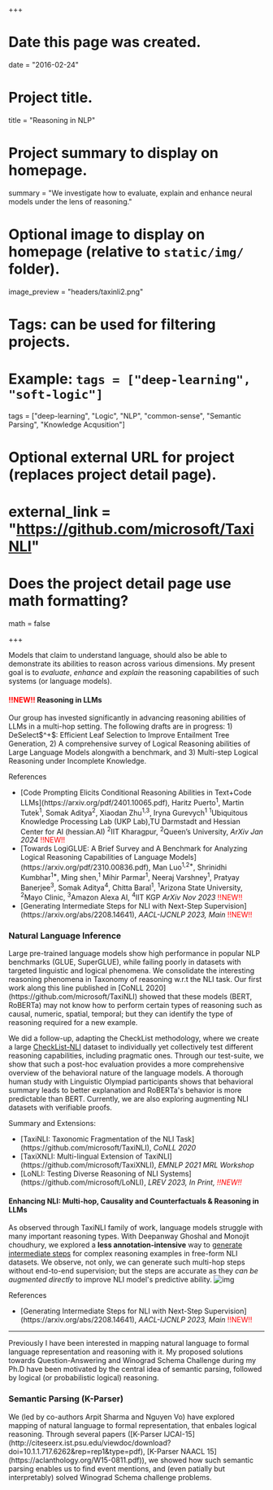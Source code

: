 +++
# Date this page was created.
date = "2016-02-24"

# Project title.
title = "Reasoning in NLP"

# Project summary to display on homepage.
summary = "We investigate how to evaluate, explain and enhance neural models under the lens of reasoning."

# Optional image to display on homepage (relative to `static/img/` folder).
image_preview = "headers/taxinli2.png"

# Tags: can be used for filtering projects.
# Example: `tags = ["deep-learning", "soft-logic"]`
tags = ["deep-learning", "Logic", "NLP", "common-sense", "Semantic Parsing", "Knowledge Acqusition"]

# Optional external URL for project (replaces project detail page).
# external_link = "https://github.com/microsoft/TaxiNLI"

# Does the project detail page use math formatting?
math = false

+++

Models that claim to understand language, should also be able to demonstrate its abilities to reason across various dimensions. My present goal is to *evaluate*, *enhance* and *explain* the reasoning capabilities of such systems (or language models).

<h4> <span style="color:red">!!NEW!!</span> Reasoning in LLMs </h4>
Our group has invested significantly in advancing reasoning abilities of LLMs in a multi-hop setting. The following drafts are in progress: 1) DeSelect$^+$: Efficient Leaf Selection to Improve Entailment Tree Generation, 2) A comprehensive survey of Logical Reasoning abilities of Large Language Models alongwith a benchmark, and 3) Multi-step Logical Reasoning under Incomplete Knowledge.

References
<ul>
<li> [Code Prompting Elicits Conditional Reasoning Abilities
in Text+Code LLMs](https://arxiv.org/pdf/2401.10065.pdf),  Haritz Puerto<sup>1</sup>, Martin Tutek<sup>1</sup>, Somak Aditya<sup>2</sup>, Xiaodan Zhu<sup>1,3</sup>, Iryna Gurevych<sup>1</sup>
<sup>1</sup>Ubiquitous Knowledge Processing Lab (UKP Lab),TU Darmstadt and Hessian Center for AI (hessian.AI)
<sup>2</sup>IIT Kharagpur, <sup>2</sup>Queen’s University, <em>ArXiv Jan 2024</em> <span style="color:red">!!NEW!!</span>
</li>
<li> [Towards LogiGLUE: A Brief Survey and A Benchmark for Analyzing
Logical Reasoning Capabilities of Language Models](https://arxiv.org/pdf/2310.00836.pdf), Man Luo<sup>1,2*</sup>,  Shrinidhi Kumbhar<sup>1*</sup>, Ming shen,<sup>1</sup> Mihir Parmar<sup>1</sup>, Neeraj Varshney<sup>1</sup>, Pratyay Banerjee<sup>3</sup>, Somak Aditya<sup>4</sup>, Chitta Baral<sup>1</sup>, <sup>1</sup>Arizona State University, <sup>2</sup>Mayo Clinic, <sup>3</sup>Amazon Alexa AI, <sup>4</sup>IIT KGP <em>ArXiv Nov 2023</em> <span style="color:red">!!NEW!!</span>
</li>
<li> [Generating Intermediate Steps for NLI with Next-Step Supervision](https://arxiv.org/abs/2208.14641), <em>AACL-IJCNLP 2023, Main</em> <span style="color:red">!!NEW!!</span>
</li>
</ul>

<h3> Natural Language Inference </h3>
Large pre-trained language models show high performance in popular NLP benchmarks (GLUE, SuperGLUE), while failing poorly in datasets with targeted linguistic and logical phenomena. We consolidate the interesting reasoning phenomena
in Taxonomy of reasoning w.r.t the NLI task. Our first work along this line published in [CoNLL 2020](https://github.com/microsoft/TaxiNLI) showed that these models (BERT, RoBERTa) may not know how to perform certain types of reasoning such as causal, numeric, spatial, temporal; but they can identify the type of reasoning required for a new example. 

We did a follow-up, adapting the CheckList methodology, where we create a large [CheckList-NLI](https://github.com/microsoft/LoNLI) dataset to individually yet collectively test different reasoning capabilities, including pragmatic ones. Through our test-suite, we show that such a post-hoc evaluation provides a more comprehensive overview of the behavioral nature of the language models. A thorough human study with Linguistic Olympiad participants shows that behavioral summary leads to better explanation and RoBERTa's behavior is more predictable than BERT. Currently, we are also exploring augmenting NLI datasets with verifiable proofs.

Summary and Extensions:
<ul> 
<li> [TaxiNLI: Taxonomic Fragmentation of the NLI Task](https://github.com/microsoft/TaxiNLI), <em>CoNLL 2020</em>
</li>
<li> [TaxiXNLI: Multi-lingual Extension of TaxiNLI](https://github.com/microsoft/TaxiXNLI), <em>EMNLP 2021 MRL Workshop</em>
</li>
<li> [LoNLI: Testing Diverse Reasoning of NLI Systems](https://github.com/microsoft/LoNLI), <em>LREV 2023, In Print, <span style="color:red">!!NEW!!</span></em>
</li>

</ul>

<div>
<h4> Enhancing NLI: Multi-hop, Causality and Counterfactuals & Reasoning in LLMs </h4>
As observed through TaxiNLI family of work, language models struggle with many important reasoning types. With Deepanway Ghoshal and Monojit choudhury, we explored a <b>less annotation-intensive</b> way to <a href=https://arxiv.org/abs/2208.14641">generate intermediate steps</a> for complex reasoning examples in free-form NLI datasets. We observe, not only, we can generate such multi-hop steps without end-to-end supervision; but the steps are accurate as they <em>can be augmented directly</em> to improve NLI model's predictive ability. 


<img src="/project/prooftypes.png" alt="img"/>
</div>

References
<ul>
<li> [Generating Intermediate Steps for NLI with Next-Step Supervision](https://arxiv.org/abs/2208.14641), <em>AACL-IJCNLP 2023, Main</em> <span style="color:red">!!NEW!!</span>
</li>
</ul>



<hr style="width:100%;text-align:left;margin-left:0">

Previously I have been interested in mapping natural language to formal language representation and reasoning with it. My proposed solutions towards Question-Answering and Winograd Schema Challenge during my Ph.D have been motivated by the central idea of semantic parsing, followed by logical (or probabilistic logical) reasoning.



<h3> Semantic Parsing (K-Parser) </h3>
We (led by co-authors Arpit Sharma and Nguyen Vo) have explored mapping of natural language to formal representation, that enbales logical reasoning. Through several papers ([K-Parser IJCAI-15](http://citeseerx.ist.psu.edu/viewdoc/download?doi=10.1.1.717.6262&rep=rep1&type=pdf), [K-Parser NAACL 15](https://aclanthology.org/W15-0811.pdf)), we showed how such semantic parsing enables us to find event mentions, and (even patially but interpretably) solved Winograd Schema challenge problems.

<!-- <div>
<div id="References" align="left" style="width: 100%; overflow-y: hidden;" class="wcustomhtml"><h3 style="margin-bottom:0px;">References</h3>
<hr style="float: center"></div>
</div>
<ul>
<li>
Ishan Tarunesh, Somak Aditya, Monojit Choudhury. Trusting RoBERTa over BERT: Insights from CheckListing the Natural Language Inference Task. Arxiv 2015. 
</li><li>
Pratik Joshi*, Somak Aditya*, Aalok Sathe*, Monojit Choudhury. TaxiNLI: Taking a Ride up the NLU Hill. CoNLL 2020.
</li><li>
Arpit Sharma, Somak Aditya, Vo Nguyen and Chitta Baral. Towards Addressing the Winograd Schema Challenge - Building and Using a Semantic Parser and a Knowledge Hunting Module. IJCAI 2015.
</li><li>
Somak Aditya, Chitta Baral, Nguyen Ha Vo, Joohyung Lee, Jieping Ye, Zaw Naung, Barry Lumpkin, Jenny Hastings, Richard Scherl, Dawn M. Sweet, Daniela Inclezan. Recognizing Social Constructs from Textual Conversation. HLT-NAACL 2015.
</li><li>
Arpit Sharma, Nguyen H. Vo, Somak Aditya and Chitta Baral. Identifying Various Kinds of Event Mentions in K-Parser Output The 3rd Workshop on EVENTS: Definition, Detection, Coreference, and Representation. HLT-NAACL 2015.
</li>
</ul> -->



